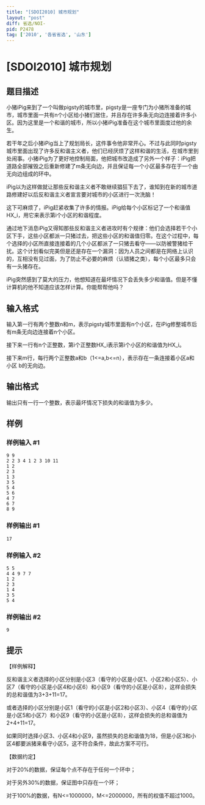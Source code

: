 ```yaml
---
title: "[SDOI2010] 城市规划"
layout: "post"
diff: 省选/NOI-
pid: P2478
tag: ['2010', '各省省选', '山东']
---
```

# [SDOI2010] 城市规划
## 题目描述

小猪iPig来到了一个叫做pigsty的城市里，pigsty是一座专门为小猪所准备的城市，城市里面一共有n个小区给小猪们居住，并且存在许多条无向边连接着许多小区。因为这里是一个和谐的城市，所以小猪iPig准备在这个城市里面度过他的余生。

若干年之后小猪iPig当上了规划局长，这件事令他非常开心。不过与此同时pigsty城市里面出现了许多反和谐主义者，他们已经厌烦了这样和谐的生活，在城市里到处闹事。小猪iPig为了更好地控制局面，他把城市改造成了另外一个样子：iPig把道路全部摧毁之后重新修建了m条无向边，并且保证每一个小区最多存在于一个由无向边组成的环中。

iPig以为这样做就让那些反和谐主义者不敢继续猖狂下去了，谁知到在新的城市道路修建好以后反和谐主义者宣言要对城市的小区进行一次洗脑！

这下可麻烦了，iPig赶紧收集了许多的情报。iPig给每个小区标记了一个和谐值HX\_i，用它来表示第i个小区的和谐程度。

通过地下消息iPig又得知那些反和谐主义者进攻时有个规律：他们会选择若干个小区下手，这些小区都派一只猪过去，把这些小区的和谐值归零。在这个过程中，每个选择的小区所直接连接着的几个小区都派了一只猪去看守——以防被警猪给干扰。这个计划看似完美但是还是存在一个漏洞：因为人员之间都是在网络上认识的，互相没有见过面，为了防止不必要的麻烦（认错猪之类），每个小区最多只会有一头猪存在。

iPig突然感到了莫大的压力，他想知道在最坏情况下会丢失多少和谐值。但是不懂计算机的他不知道应该怎样计算。你能帮帮他吗？

## 输入格式

输入第一行有两个整数n和m，表示pigsty城市里面有n个小区，在iPig修整城市后有m条无向边连接着n个小区。

接下来一行有n个正整数，第i个正整数HX\_i表示第i个小区的和谐值为HX\_i。

接下来m行，每行两个正整数a和b（1<=a,b<=n），表示存在一条连接着小区a和小区 b的无向边。

## 输出格式

输出只有一行一个整数，表示最坏情况下损失的和谐值为多少。

## 样例

### 样例输入 #1
```
9 9
2 2 3 4 1 2 3 10 11
1 2
2 3
1 3
3 5
5 4
5 6
4 7
6 7
8 9

```
### 样例输出 #1
```
17
```
### 样例输入 #2
```
5 5
4 4 9 7 7
1 2
2 3
1 4
3 5
5 4

```
### 样例输出 #2
```
9
```
## 提示

【样例解释】

反和谐主义者选择的小区分别是小区3（看守的小区是小区1、小区2和小区5）、小区7（看守的小区是小区4和小区6）和小区9（看守的小区是小区8），这样会损失的总和谐值为3+3+11=17。

或者选择的小区分别是小区1（看守的小区是小区2和小区3）、小区4（看守的小区是小区5和小区7）和小区9（看守的小区是小区8），这样会损失的总和谐值为2+4+11=17。

如果同时选择小区3、小区4和小区9，虽然损失的总和谐值为18，但是小区3和小区4都要派猪来看守小区5，这不符合条件，故此方案不可行。


【数据约定】

对于20%的数据，保证每个点不存在于任何一个环中；

对于另外30%的数据，保证图中只存在一个环；

对于100%的数据，有N<=1000000，M<=2000000，所有的权值不超过1000。

